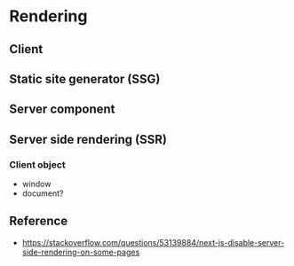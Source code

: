# Rendering

## Client

## Static site generator (SSG)

## Server component

## Server side rendering (SSR)

### Client object

- window
- document?

## Reference

- https://stackoverflow.com/questions/53139884/next-js-disable-server-side-rendering-on-some-pages

